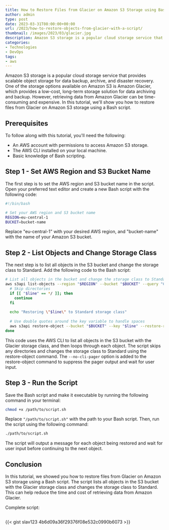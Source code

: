 ```yaml
---
title: How to Restore Files from Glacier on Amazon S3 Storage using Bash Script
author: admin
type: post
date: 2023-03-31T08:00:00+00:00
url: /2023/how-to-restore-objects-from-glacier-with-a-script/
thumbnail: /images/2023/03/glacier.jpg
description: Amazon S3 storage is a popular cloud storage service that provides scalable object storage for data backup, archive, and disaster recovery. One of the storage options available on Amazon S3 is Amazon Glacier, which provides a low-cost, long-term storage solution for data archiving and backup. However, retrieving data from Amazon Glacier can be time-consuming and expensive. In this tutorial, we'll show you how to restore files from Glacier on Amazon S3 storage using a Bash script.
categories:
- Technologies
- DevOps
tags:
- aws
---
```


Amazon S3 storage is a popular cloud storage service that provides scalable object storage for data backup, archive, and disaster recovery. One of the storage options available on Amazon S3 is Amazon Glacier, which provides a low-cost, long-term storage solution for data archiving and backup. However, retrieving data from Amazon Glacier can be time-consuming and expensive. In this tutorial, we'll show you how to restore files from Glacier on Amazon S3 storage using a Bash script.

<!--more-->

## Prerequisites
To follow along with this tutorial, you'll need the following:

- An AWS account with permissions to access Amazon S3 storage.
- The AWS CLI installed on your local machine.
- Basic knowledge of Bash scripting.

## Step 1 - Set AWS Region and S3 Bucket Name
The first step is to set the AWS region and S3 bucket name in the script. Open your preferred text editor and create a new Bash script with the following code:

```BASH
#!/bin/bash

# Set your AWS region and S3 bucket name
REGION=eu-central-1
BUCKET=bucket-name

```
Replace "eu-central-1" with your desired AWS region, and "bucket-name" with the name of your Amazon S3 bucket.


## Step 2 - List Objects and Change Storage Class
The next step is to list all objects in the S3 bucket and change the storage class to Standard. Add the following code to the Bash script:

```BASH
# List all objects in the bucket and change the storage class to Standard
aws s3api list-objects --region "$REGION" --bucket "$BUCKET" --query "Contents[?StorageClass=='GLACIER'].[Key]" --output text | while read -r line; do
  # Skip directories
  if [[ "$line" == */ ]]; then
    continue
  fi
  
  echo "Restoring \"$line\" to Standard storage class"
  
  # Use double quotes around the key variable to handle spaces
  aws s3api restore-object --bucket "$BUCKET" --key "$line" --restore-request '{"Days":25,"GlacierJobParameters":{"Tier":"Standard"}}' --no-cli-pager 2>&1
done

```

This code uses the AWS CLI to list all objects in the S3 bucket with the Glacier storage class, and then loops through each object. The script skips any directories and changes the storage class to Standard using the restore-object command. The `--no-cli-pager` option is added to the restore-object command to suppress the pager output and wait for user input.

## Step 3 - Run the Script
Save the Bash script and make it executable by running the following command in your terminal:

```BASH
chmod +x /path/to/script.sh
```

Replace `"/path/to/script.sh"` with the path to your Bash script. Then, run the script using the 
following command:
```BASH
./path/to/script.sh
```

The script will output a message for each object being restored and wait for user input before continuing to the next object.

## Conclusion
In this tutorial, we showed you how to restore files from Glacier on Amazon S3 storage using a Bash script. The script lists all objects in the S3 bucket with the Glacier storage class and changes the storage class to Standard. This can help reduce the time and cost of retrieving data from Amazon Glacier.

Complete script:
## 
{{< gist slav123 4b6d09a36f29376f08e532c0990b6073 >}}


